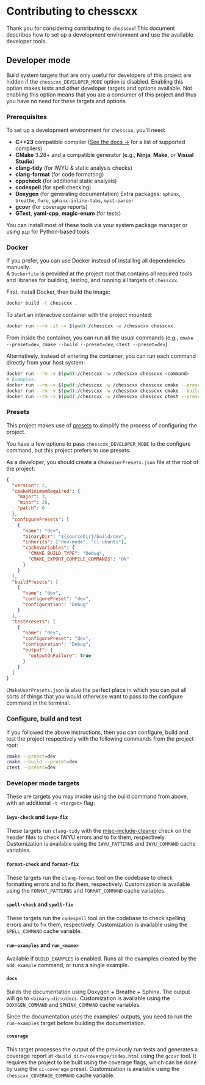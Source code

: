 # Contributing to chesscxx

Thank you for considering contributing to ``chesscxx``!
This document describes how to set up a development environment and use the available developer tools.

## Developer mode

Build system targets that are only useful for developers of this project are
hidden if the `chesscxx_DEVELOPER_MODE` option is disabled. Enabling this
option makes tests and other developer targets and options available. Not
enabling this option means that you are a consumer of this project and thus you
have no need for these targets and options.

### Prerequisites

To set up a development environment for `chesscxx`, you’ll need:

- **C++23** compatible compiler ([See the docs →](https://igorqs.github.io/chesscxx/#compiler-compatibility) for a list of supported compilers)
- **CMake** 3.28+ and a compatible generator (e.g., **Ninja**, **Make**, or **Visual Studio**)
- **clang-tidy** (for IWYU & static analysis checks)
- **clang-format** (for code formatting)
- **cppcheck** (for additional static analysis)
- **codespell** (for spell checking)
- **Doxygen** (for generating documentation)
  Extra packages: `sphinx`, `breathe`, `furo`, `sphinx-inline-tabs`, `myst-parser`
- **gcovr** (for coverage reports)
- **GTest**, **yaml-cpp**, **magic-enum** (for tests)

You can install most of these tools via your system package manager or using `pip` for Python-based tools.

### Docker

If you prefer, you can use Docker instead of installing all dependencies manually.  
A `Dockerfile` is provided at the project root that contains all required tools and libraries for building, testing, and running all targets of ``chesscxx``.

First, install Docker, then build the image:

```sh
docker build -t chesscxx .
```

To start an interactive container with the project mounted:

```sh
docker run --rm -it -v $(pwd):/chesscxx -w /chesscxx chesscxx
```

From inside the container, you can run all the usual commands (e.g., `cmake --preset=dev`, `cmake --build --preset=dev`, `ctest --preset=dev`).

Alternatively, instead of entering the container, you can run each command directly from your host system:

```sh
docker run --rm -v $(pwd):/chesscxx -w /chesscxx chesscxx <command>
# Examples:
docker run --rm -v $(pwd):/chesscxx -w /chesscxx chesscxx cmake --preset=dev
docker run --rm -v $(pwd):/chesscxx -w /chesscxx chesscxx cmake --build --preset=dev
docker run --rm -v $(pwd):/chesscxx -w /chesscxx chesscxx ctest --preset=dev
```

### Presets

This project makes use of [presets][1] to simplify the process of configuring
the project.

You have a few options to pass `chesscxx_DEVELOPER_MODE` to the configure
command, but this project prefers to use presets.

As a developer, you should create a `CMakeUserPresets.json` file at the root of
the project:

```json
{
  "version": 2,
  "cmakeMinimumRequired": {
    "major": 3,
    "minor": 28,
    "patch": 0
  },
  "configurePresets": [
    {
      "name": "dev",
      "binaryDir": "${sourceDir}/build/dev",
      "inherits": ["dev-mode", "ci-ubuntu"],
      "cacheVariables": {
        "CMAKE_BUILD_TYPE": "Debug",
        "CMAKE_EXPORT_COMPILE_COMMANDS": "ON"
      }
    }
  ],
  "buildPresets": [
    {
      "name": "dev",
      "configurePreset": "dev",
      "configuration": "Debug"
    }
  ],
  "testPresets": [
    {
      "name": "dev",
      "configurePreset": "dev",
      "configuration": "Debug",
      "output": {
        "outputOnFailure": true
      }
    }
  ]
}
```

`CMakeUserPresets.json` is also the perfect place in which you can put all
sorts of things that you would otherwise want to pass to the configure command
in the terminal.

### Configure, build and test

If you followed the above instructions, then you can configure, build and test
the project respectively with the following commands from the project root:

```sh
cmake --preset=dev
cmake --build --preset=dev
ctest --preset=dev
```

### Developer mode targets

These are targets you may invoke using the build command from above, with an
additional `-t <target>` flag:

#### `iwyu-check` and `iwyu-fix`

These targets run `clang-tidy` with the [misc-include-cleaner][2] check
on the header files to check IWYU errors and to fix them, respectively. 
Customization is available using the `IWYU_PATTERNS` and `IWYU_COMMAND`
cache variables.

#### `format-check` and `format-fix`

These targets run the `clang-format` tool on the codebase to check formatting errors and to
fix them, respectively. Customization is available using the `FORMAT_PATTERNS` and
`FORMAT_COMMAND` cache variables.

#### `spell-check` and `spell-fix`

These targets run the `codespell` tool on the codebase to check spelling errors and to fix
them, respectively. Customization is available using the `SPELL_COMMAND` cache
variable.

#### `run-examples` and `run_<name>`

Available if `BUILD_EXAMPLES` is enabled. Runs all the examples created by the `add_example` command,
or runs a single example.

#### `docs`

Builds the documentation using Doxygen + Breathe + Sphinx. The output will
go to `<binary-dir>/docs`. Customization is available using the `DOXYGEN_COMMAND`
and `SPHINX_COMMAND` cache variables.

Since the documentation uses the examples' outputs, you need to run the `run-examples`
target before building the documentation.

#### `coverage`

This target processes the output of the previously run tests and generates a coverage
report at `<build_dir>/coverage/index.html` using the `gcovr` tool. It requires the project
to be built using the coverage flags, which can be done by using the `ci-coverage` preset.
Customization is available using the `chesscxx_COVERAGE_COMMAND` cache variable.

[1]: https://cmake.org/cmake/help/latest/manual/cmake-presets.7.html
[2]: https://clang.llvm.org/extra/clang-tidy/checks/misc/include-cleaner.html

